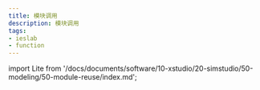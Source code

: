 ```yaml
---
title: 模块调用
description: 模块调用
tags:
- ieslab
- function
---
```


import Lite from '/docs/documents/software/10-xstudio/20-simstudio/50-modeling/50-module-reuse/index.md';

<Lite />